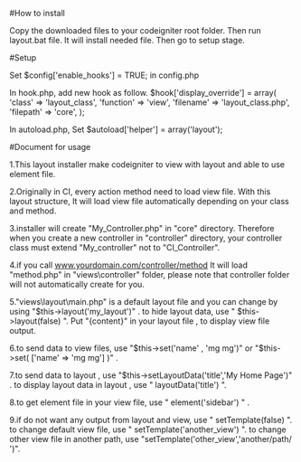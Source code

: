 #How to install

Copy the downloaded files to your codeigniter root folder.
Then run layout.bat file. It will install needed file.
Then go to setup stage.

#Setup

Set   $config['enable_hooks'] = TRUE;  in config.php

In hook.php, add new hook as follow.
$hook['display_override'] = array(
        'class'    => 'layout_class',
        'function' => 'view',
        'filename' => 'layout_class.php',
        'filepath' => 'core',
);

In autoload.php, 
Set  $autoload['helper'] = array('layout');


#Document for usage

1.This layout installer make codeigniter to view with layout and able to use element file.

2.Originally in CI, every action method need to load view file.
With this layout structure, It will load view file automatically depending on your class and method.

3.installer will create "My_Controller.php" in "core" directory. Therefore when you create a new controller in "controller" directory,
your controller class must extend "My_controller" not to "CI_Controller".

4.if you  call www.yourdomain.com/controller/method 
It will load "method.php" in "views\controller" folder, please note that controller folder will not automatically create for you.

5."views\layout\main.php" is a default layout file and you can change by using  "$this->layout('my_layout')" .
    to hide layout data, use " $this->layout(false) ".
   Put "{content}" in your layout file , to display view file output.

6.to send data to view files, use "$this->set('name' , 'mg mg')" or "$this->set( ['name' => 'mg mg'] )" .

7.to send data to layout , use "$this->setLayoutData('title','My Home Page')" .
   to display layout data in layout , use " layoutData('title') ".

8.to get element file in your view file, use " element('sidebar') " .

9.if do not want any output from layout and view, use " setTemplate(false) ".
   to change default view file, use " setTemplate('another_view') ".
   to change other view file in another path, use "setTemplate('other_view','another/path/ ')".